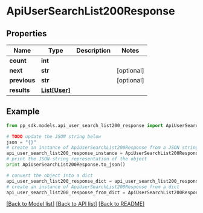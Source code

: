 # ApiUserSearchList200Response


## Properties
Name | Type | Description | Notes
------------ | ------------- | ------------- | -------------
**count** | **int** |  | 
**next** | **str** |  | [optional] 
**previous** | **str** |  | [optional] 
**results** | [**List[User]**](User.md) |  | 

## Example

```python
from pp_sdk.models.api_user_search_list200_response import ApiUserSearchList200Response

# TODO update the JSON string below
json = "{}"
# create an instance of ApiUserSearchList200Response from a JSON string
api_user_search_list200_response_instance = ApiUserSearchList200Response.from_json(json)
# print the JSON string representation of the object
print ApiUserSearchList200Response.to_json()

# convert the object into a dict
api_user_search_list200_response_dict = api_user_search_list200_response_instance.to_dict()
# create an instance of ApiUserSearchList200Response from a dict
api_user_search_list200_response_from_dict = ApiUserSearchList200Response.from_dict(api_user_search_list200_response_dict)
```
[[Back to Model list]](../README.md#documentation-for-models) [[Back to API list]](../README.md#documentation-for-api-endpoints) [[Back to README]](../README.md)


